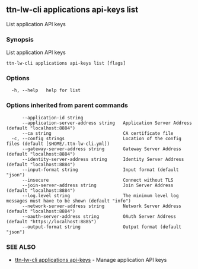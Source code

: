 ## ttn-lw-cli applications api-keys list

List application API keys

### Synopsis

List application API keys

```
ttn-lw-cli applications api-keys list [flags]
```

### Options

```
  -h, --help   help for list
```

### Options inherited from parent commands

```
      --application-id string               
      --application-server-address string   Application Server Address (default "localhost:8884")
      --ca string                           CA certificate file
  -c, --config strings                      Location of the config files (default [$HOME/.ttn-lw-cli.yml])
      --gateway-server-address string       Gateway Server Address (default "localhost:8884")
      --identity-server-address string      Identity Server Address (default "localhost:8884")
      --input-format string                 Input format (default "json")
      --insecure                            Connect without TLS
      --join-server-address string          Join Server Address (default "localhost:8884")
      --log.level string                    The minimum level log messages must have to be shown (default "info")
      --network-server-address string       Network Server Address (default "localhost:8884")
      --oauth-server-address string         OAuth Server Address (default "https://localhost:8885")
      --output-format string                Output format (default "json")
```

### SEE ALSO

* [ttn-lw-cli applications api-keys](ttn-lw-cli_applications_api-keys.md)	 - Manage application API keys

